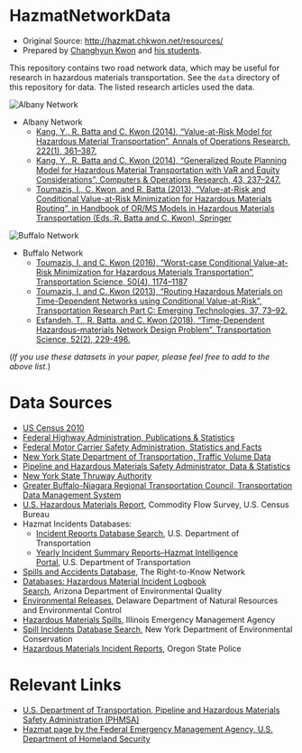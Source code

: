 # HazmatNetworkData

* Original Source: http://hazmat.chkwon.net/resources/
* Prepared by [Changhyun Kwon](http://www.chkwon.net) and [his students](https://www.chkwon.net/stom/).

This repository contains two road network data, which may be useful for research in hazardous materials transportation. See the `data` directory of this repository for data. The listed research articles used the data. 


![Albany Network](Albany-Network-Map-150x150.png)

* Albany Network
  - [Kang, Y., R. Batta and C. Kwon (2014), “Value-at-Risk Model for Hazardous Material Transportation”, Annals of Operations Research, 222(1), 361–387.](http://dx.doi.org/10.1007/s10479-012-1285-0)
  - [Kang, Y., R. Batta and C. Kwon (2014), “Generalized Route Planning Model for Hazardous Material Transportation with VaR and Equity Considerations”, Computers & Operations Research, 43, 237–247.](http://dx.doi.org/10.1016/j.cor.2013.09.015)
  - [Toumazis, I., C. Kwon, and R. Batta (2013), “Value-at-Risk and Conditional Value-at-Risk Minimization for Hazardous Materials Routing”, in Handbook of OR/MS Models in Hazardous Materials Transportation (Eds.:R. Batta and C. Kwon), Springer](http://dx.doi.org/10.1007/978-1-4614-6794-6_5)


![Buffalo Network](Buffalo_Network_Map-150x150.png)

* Buffalo Network
  - [Toumazis, I. and C. Kwon (2016), “Worst-case Conditional Value-at-Risk Minimization for Hazardous Materials Transportation”, Transportation Science, 50(4), 1174–1187](http://dx.doi.org/10.1287/trsc.2015.0639)
  - [Toumazis, I. and C. Kwon (2013), “Routing Hazardous Materials on Time-Dependent Networks using Conditional Value-at-Risk”, Transportation Research Part C: Emerging Technologies, 37, 73–92.](http://dx.doi.org/10.1016/j.trc.2013.09.006)
  - [Esfandeh, T., R. Batta, and C. Kwon (2018), “Time-Dependent Hazardous-materials Network Design Problem”, Transportation Science, 52(2), 229-496.](https://doi.org/10.1287/trsc.2016.0698)



(*If you use these datasets in your paper, please feel free to add to the above list.*)




# Data Sources
- [US Census 2010](http://www.census.gov/2010census)
- [Federal Highway Administration, Publications & Statistics](http://www.fhwa.dot.gov/resources/pubstats)
- [Federal Motor Carrier Safety Administration, Statistics and Facts](http://www.fmcsa.dot.gov/facts-research/art-stats-facts.htm)
- [New York State Department of Transportation, Traffic Volume Data](https://www.dot.ny.gov/divisions/engineering/technical-services/highway-data-services/hdsb?nd=nysdot)
- [Pipeline and Hazardous Materials Safety Administrator, Data & Statistics](http://phmsa.dot.gov/hazmat/library/data-stats)
- [New York State Thruway Authority](http://www.thruway.ny.gov/index.shtml)
- [Greater Buffalo-Niagara Regional Transportation Council, Transportation Data Management System](http://gbnrtc.org/index.php/resources/data/traffic-count-database-system/)
- [U.S. Hazardous Materials Report](http://www.census.gov/econ/cfs/), Commodity Flow Survey, U.S. Census Bureau
- Hazmat Incidents Databases:
  - [Incident Reports Database Search](https://hazmatonline.phmsa.dot.gov/IncidentReportsSearch/search.aspx), U.S. Department of Transportation
  - [Yearly Incident Summary Reports–Hazmat Intelligence Portal](https://hip.phmsa.dot.gov/analyticsSOAP/saw.dll?Dashboard&NQUser=HazmatWebsiteUser1&NQPassword=HazmatWebsiteUser1&PortalPath=/shared/Public%20Website%20Pages/_portal/Yearly%20Incident%20Summary%20Reports), U.S. Department of Transportation
- [Spills and Accidents Database](http://www.rtknet.org/db/erns/), The Right-to-Know Network
- [Databases: Hazardous Material Incident Logbook Search](http://www.azdeq.gov/databases/hwssearch.html), Arizona Department of Environmental Quality
- [Environmental Releases](http://apps.dnrec.state.de.us/derns/pub/RecentReleases.aspx), Delaware Department of Natural Resources and Environmental Control
- [Hazardous Materials Spills](https://data.illinois.gov/Environment/IEMA-Hazardous-Material-Spills/s296-ttzm), Illinois Emergency Management Agency
- [Spill Incidents Database Search](http://www.dec.ny.gov/cfmx/extapps/derexternal/index.cfm?pageid=2), New York Department of Environmental Conservation
- [Hazardous Materials Incident Reports](http://www.oregon.gov/OSP/SFM/Pages/CR2K_InfoAvailable.aspx#Hazardous_Materials_Incident_Reports), Oregon State Police
 
 
# Relevant Links
- [U.S. Department of Transportation, Pipeline and Hazardous Materials Safety Administration (PHMSA)](http://phmsa.dot.gov/hazmat)
- [Hazmat page by the Federal Emergency Management Agency, U.S. Department of Homeland Security](http://www.fema.gov/hazard/hazmat/index.shtm)